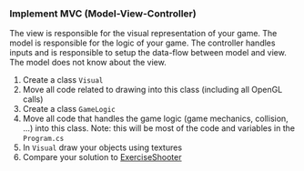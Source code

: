 ### Implement MVC (Model-View-Controller)
The view is responsible for the visual representation of your game. The model is responsible for the logic of your game. The controller handles inputs and is responsible to setup the data-flow between model and view.
The model does not know about the view.
1. Create a class `Visual`
1. Move all code related to drawing into this class (including all OpenGL calls)
1. Create a class `GameLogic`
1. Move all code that handles the game logic (game mechanics, collision, ...) into this class. Note: this will be most of the code and variables in the `Program.cs`
1. In `Visual` draw your objects using textures
1. Compare your solution to [ExerciseShooter](../ExerciseShooter) 